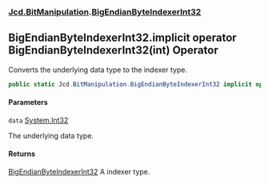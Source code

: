 ### [Jcd.BitManipulation](Jcd.BitManipulation.md 'Jcd.BitManipulation').[BigEndianByteIndexerInt32](Jcd.BitManipulation.BigEndianByteIndexerInt32.md 'Jcd.BitManipulation.BigEndianByteIndexerInt32')

## BigEndianByteIndexerInt32.implicit operator BigEndianByteIndexerInt32(int) Operator

Converts the underlying data type to the indexer type.

```csharp
public static Jcd.BitManipulation.BigEndianByteIndexerInt32 implicit operator BigEndianByteIndexerInt32(int data);
```
#### Parameters

<a name='Jcd.BitManipulation.BigEndianByteIndexerInt32.op_ImplicitJcd.BitManipulation.BigEndianByteIndexerInt32(int).data'></a>

`data` [System.Int32](https://docs.microsoft.com/en-us/dotnet/api/System.Int32 'System.Int32')

The underlying data type.

#### Returns

[BigEndianByteIndexerInt32](Jcd.BitManipulation.BigEndianByteIndexerInt32.md 'Jcd.BitManipulation.BigEndianByteIndexerInt32')
A indexer type.